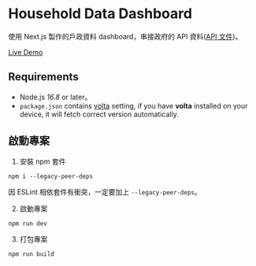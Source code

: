 # Household Data Dashboard

使用 Next.js 製作的戶政資料 dashboard，串接政府的 API 資料([API 文件](https://data.gov.tw/dataset/14299))。

[Live Demo](https://household-display.vercel.app/110/%E8%87%BA%E5%8C%97%E5%B8%82/%E5%A4%A7%E5%AE%89%E5%8D%80)

## Requirements

-   Node.js _16.8_ or later。
-   `package.json` contains [volta](https://volta.sh/) setting, if you have **volta** installed on your device, it will fetch correct version automatically.

## 啟動專案

1.  安裝 npm 套件

```
npm i --legacy-peer-deps
```

因 ESLint 相依套件有衝突，一定要加上 `--legacy-peer-deps`。

2. 啟動專案

```
npm run dev
```

3. 打包專案

```
npm run build
```
